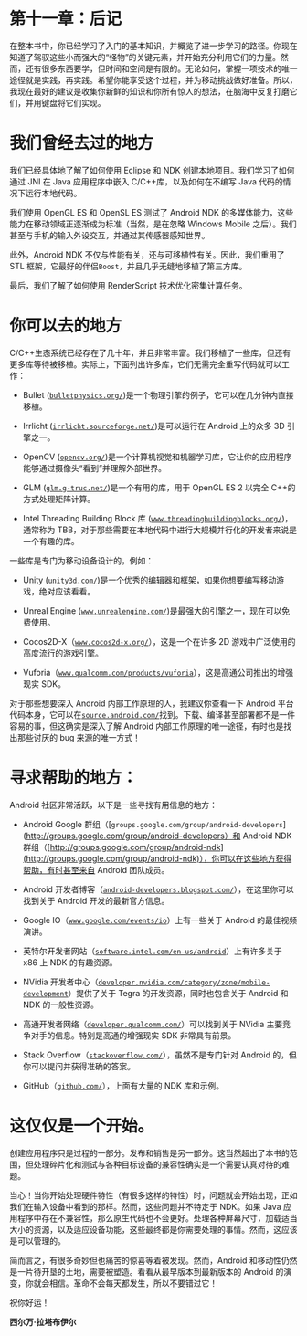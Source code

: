 # 第十一章：后记

在整本书中，你已经学习了入门的基本知识，并概览了进一步学习的路径。你现在知道了驾驭这些小而强大的“怪物”的关键元素，并开始充分利用它们的力量。然而，还有很多东西要学，但时间和空间是有限的。无论如何，掌握一项技术的唯一途径就是实践，再实践。希望你能享受这个过程，并为移动挑战做好准备。所以，我现在最好的建议是收集你新鲜的知识和你所有惊人的想法，在脑海中反复打磨它们，并用键盘将它们实现。

# 我们曾经去过的地方

我们已经具体地了解了如何使用 Eclipse 和 NDK 创建本地项目。我们学习了如何通过 JNI 在 Java 应用程序中嵌入 C/C++库，以及如何在不编写 Java 代码的情况下运行本地代码。

我们使用 OpenGL ES 和 OpenSL ES 测试了 Android NDK 的多媒体能力，这些能力在移动领域正逐渐成为标准（当然，是在忽略 Windows Mobile 之后）。我们甚至与手机的输入外设交互，并通过其传感器感知世界。

此外，Android NDK 不仅与性能有关，还与可移植性有关。因此，我们重用了 STL 框架，它最好的伴侣`Boost`，并且几乎无缝地移植了第三方库。

最后，我们了解了如何使用 RenderScript 技术优化密集计算任务。

# 你可以去的地方

C/C++生态系统已经存在了几十年，并且非常丰富。我们移植了一些库，但还有更多库等待被移植。实际上，下面列出许多库，它们无需完全重写代码就可以工作：

+   Bullet ([`bulletphysics.org/`](http://bulletphysics.org/))是一个物理引擎的例子，它可以在几分钟内直接移植。

+   Irrlicht ([`irrlicht.sourceforge.net/`](http://irrlicht.sourceforge.net/))是可以运行在 Android 上的众多 3D 引擎之一。

+   OpenCV ([`opencv.org/`](http://opencv.org/))是一个计算机视觉和机器学习库，它让你的应用程序能够通过摄像头“看到”并理解外部世界。

+   GLM ([`glm.g-truc.net/`](http://glm.g-truc.net/))是一个有用的库，用于 OpenGL ES 2 以完全 C++的方式处理矩阵计算。

+   Intel Threading Building Block 库 ([`www.threadingbuildingblocks.org/`](https://www.threadingbuildingblocks.org/))，通常称为 TBB，对于那些需要在本地代码中进行大规模并行化的开发者来说是一个有趣的库。

一些库是专门为移动设备设计的，例如：

+   Unity ([`unity3d.com/`](http://unity3d.com/))是一个优秀的编辑器和框架，如果你想要编写移动游戏，绝对应该看看。

+   Unreal Engine ([`www.unrealengine.com/`](https://www.unrealengine.com/))是最强大的引擎之一，现在可以免费使用。

+   Cocos2D-X（[`www.cocos2d-x.org/`](http://www.cocos2d-x.org/)），这是一个在许多 2D 游戏中广泛使用的高度流行的游戏引擎。

+   Vuforia（[`www.qualcomm.com/products/vuforia`](https://www.qualcomm.com/products/vuforia)），这是高通公司推出的增强现实 SDK。

对于那些想要深入 Android 内部工作原理的人，我建议你查看一下 Android 平台代码本身，它可以在[`source.android.com/`](http://source.android.com/)找到。下载、编译甚至部署都不是一件容易的事，但这确实是深入了解 Android 内部工作原理的唯一途径，有时也是找出那些讨厌的 bug 来源的唯一方式！

# 寻求帮助的地方：

Android 社区非常活跃，以下是一些寻找有用信息的地方：

+   Android Google 群组（[`groups.google.com/group/android-developers`](http://groups.google.com/group/android-developers）和 Android NDK 群组（[http://groups.google.com/group/android-ndk](http://groups.google.com/group/android-ndk)），你可以在这些地方获得帮助，有时甚至来自 Android 团队成员。

+   Android 开发者博客（[`android-developers.blogspot.com/`](http://android-developers.blogspot.com/)），在这里你可以找到关于 Android 开发的最新官方信息。

+   Google IO（[`www.google.com/events/io`](https://www.google.com/events/io)）上有一些关于 Android 的最佳视频演讲。

+   英特尔开发者网站（[`software.intel.com/en-us/android`](https://software.intel.com/en-us/android)）上有许多关于 x86 上 NDK 的有趣资源。

+   NVidia 开发者中心（[`developer.nvidia.com/category/zone/mobile-development`](http://developer.nvidia.com/category/zone/mobile-development)）提供了关于 Tegra 的开发资源，同时也包含关于 Android 和 NDK 的一般性资源。

+   高通开发者网络（[`developer.qualcomm.com/`](https://developer.qualcomm.com/)）可以找到关于 NVidia 主要竞争对手的信息。特别是高通的增强现实 SDK 非常具有前景。

+   Stack Overflow（[`stackoverflow.com/`](http://stackoverflow.com/)），虽然不是专门针对 Android 的，但你可以提问并获得准确的答案。

+   GitHub（[`github.com/`](http://github.com/)），上面有大量的 NDK 库和示例。

# 这仅仅是一个开始。

创建应用程序只是过程的一部分。发布和销售是另一部分。这当然超出了本书的范围，但处理碎片化和测试与各种目标设备的兼容性确实是一个需要认真对待的难题。

当心！当你开始处理硬件特性（有很多这样的特性）时，问题就会开始出现，正如我们在输入设备中看到的那样。然而，这些问题并不特定于 NDK。如果 Java 应用程序中存在不兼容性，那么原生代码也不会更好。处理各种屏幕尺寸，加载适当大小的资源，以及适应设备功能，这些最终都是你需要处理的事情。然而，这应该是可以管理的。

简而言之，有很多奇妙但也痛苦的惊喜等着被发现。然而，Android 和移动性仍然是一片待开垦的土地，需要被塑造。看看从最早版本到最新版本的 Android 的演变，你就会相信。革命不会每天都发生，所以不要错过它！

祝你好运！

**西尔万·拉塔布伊尔**
